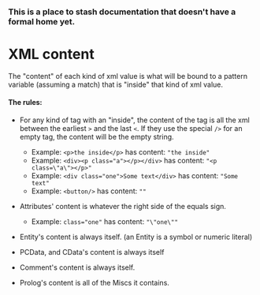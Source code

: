 ### This is a place to stash documentation that doesn't have a formal home yet.

# XML content

The "content" of each kind of xml value is what will be bound to a pattern variable (assuming a match)
that is "inside" that kind of xml value.

#### The rules:
* For any kind of tag with an "inside", the content of the tag is all the xml between the earliest `>` and the last `<`. If they use the special `/>` for an empty tag, the content will be the empty string.
  * Example: `<p>the inside</p>`
	  has content: `"the inside"`
  * Example: `<div><p class="a"></p></div>`
	  has content: `"<p class=\"a\"></p>"`
  * Example: `<div class="one">Some text</div>`
	  has content: `"Some text"`
  * Example: `<button/>`
	  has content: `""`

* Attributes' content is whatever the right side of the equals sign.
  * Example: `class="one"`
	has content: `"\"one\""`

* Entity's content is always itself. (an Entity is a symbol or numeric literal)
* PCData, and CData's content is always itself
* Comment's content is always itself.
* Prolog's content is all of the Miscs it contains.
